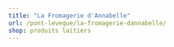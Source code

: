 ```yaml
---
title: "La Fromagerie d'Annabelle"
url: /pont-leveque/la-fromagerie-dannabelle/
shop: produits laitiers
---
```


